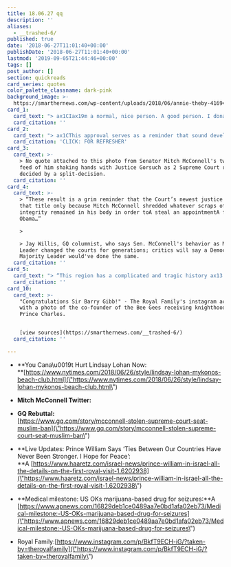```yaml
---
title: 18.06.27 qq
description: ''
aliases:
  - __trashed-6/
published: true
date: '2018-06-27T11:01:40+00:00'
publishDate: '2018-06-27T11:01:40+00:00'
lastmod: '2019-09-05T21:44:46+00:00'
tags: []
post_author: []
section: quickreads
card_series: quotes
color_palette_classname: dark-pink
background_image: >-
  https://smarthernews.com/wp-content/uploads/2018/06/annie-theby-416948-unsplash-scaled.jpg
card_1:
  card_text: "> ax1CIax19m a normal, nice person. A good person. I donax19t have any bad intentions. And my past has to stay in the past.ax1Dn> n> Lindsay Lohan to The New York Times at the site of her new beach club in Greece. The profile is worth a read on our source page."
  card_citation: ''
card_2:
  card_text: "> ax1CThis approval serves as a reminder that sound development programs that properly evaluate active ingredients contained in marijuana can lead to important medical therapies.”n> n> FDA chief Scott Gottlieb speaking about the FIRST drug made by marijuana approved by the U.S. govt. It addresses life-threatening seizures.nn[CLICK: FOR REFRESHER](https://smarthernews.com/18-04-19-marijuana-miracle/)"
  card_citation: 'CLICK: FOR REFRESHER'
card_3:
  card_text: >-
    > No quote attached to this photo from Senator Mitch McConnell's twitter
    feed of him shaking hands with Justice Gorsuch as 2 Supreme Court rulings
    decided by a split-decision.
  card_citation: ''
card_4:
  card_text: >-
    > “These result is a grim reminder that the Court’s newest justice holds
    that title only because Mitch McConnell shredded whatever scraps of
    integrity remained in his body in order toA steal an appointmentA from Pres.
    Obama…”

    > 

    > Jay Willis, GQ columnist, who says Sen. McConnell's behavior as Majority
    Leader changed the courts for generations; critics will say a Democrat
    Majority Leader would've done the same.
  card_citation: ''
card_5:
  card_text: "> “This region has a complicated and tragic history ax13 in the past century the people of the Middle East have suffered great sadness and loss. Never has hope and reconciliation been more needed. I know I share a desire with all of you, and with your neighbors, for a just and lasting peace.”n> n> Prince William speaking in Israel as the first member of the British Royal Family to visit the country in an official capacity."
  card_citation: ''
card_10:
  card_text: >-
    "Congratulations Sir Barry Gibb!" - The Royal Family's instagram account
    with a photo of the co-founder of the Bee Gees receiving knighthood from
    Prince Charles.


    [view sources](https://smarthernews.com/__trashed-6/)
  card_citation: ''

---
```

*   **You Cana\\u0019t Hurt Lindsay Lohan Now:  
    **[https://www.nytimes.com/2018/06/26/style/lindsay-lohan-mykonos-beach-club.html](\"https://www.nytimes.com/2018/06/26/style/lindsay-lohan-mykonos-beach-club.html\")
*   **Mitch McConnell Twitter:**

*   **GQ Rebuttal:**  
    [https://www.gq.com/story/mcconnell-stolen-supreme-court-seat-muslim-ban](\"https://www.gq.com/story/mcconnell-stolen-supreme-court-seat-muslim-ban\")
*   **Live Updates: Prince William Says ‘Ties Between Our Countries Have Never Been Stronger. I Hope for Peace’:  
    **A [https://www.haaretz.com/israel-news/prince-william-in-israel-all-the-details-on-the-first-royal-visit-1.6202938](\"https://www.haaretz.com/israel-news/prince-william-in-israel-all-the-details-on-the-first-royal-visit-1.6202938\")
*   **Medical milestone: US OKs marijuana-based drug for seizures:**A [https://www.apnews.com/16829deb1ce0489aa7e0bd1afa02eb73/Medical-milestone:-US-OKs-marijuana-based-drug-for-seizures](\"https://www.apnews.com/16829deb1ce0489aa7e0bd1afa02eb73/Medical-milestone:-US-OKs-marijuana-based-drug-for-seizures\")
*   Royal Family:[https://www.instagram.com/p/BkfT9ECH-iG/?taken-by=theroyalfamily](\"https://www.instagram.com/p/BkfT9ECH-iG/?taken-by=theroyalfamily\")